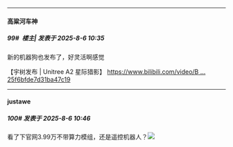 ﻿
*****

####  高粱河车神  
##### 99#         楼主| 发表于 2025-8-6 10:35

新的机器狗也发布了，好灵活啊感觉

【宇树发布 | Unitree A2 星际猎影】 [https://www.bilibili.com/video/B ... 25f6bfde7d31ba47c19](https://www.bilibili.com/video/BV1LJtnzMEXS/?share_source=copy_web&amp;vd_source=100cb1c9e1c8b25f6bfde7d31ba47c19)


*****

####  justawe  
##### 100#       发表于 2025-8-6 10:46

 看了下官网3.99万不带算力模组，还是遥控机器人？<img src="https://static.stage1st.com/image/smiley/face2017/024.png" referrerpolicy="no-referrer">

